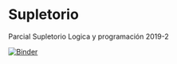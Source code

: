 # Supletorio
Parcial Supletorio Logica y programación 2019-2

[![Binder](https://mybinder.org/badge_logo.svg)](https://mybinder.org/v2/gh/programacionUdec/Supletorio/master)
